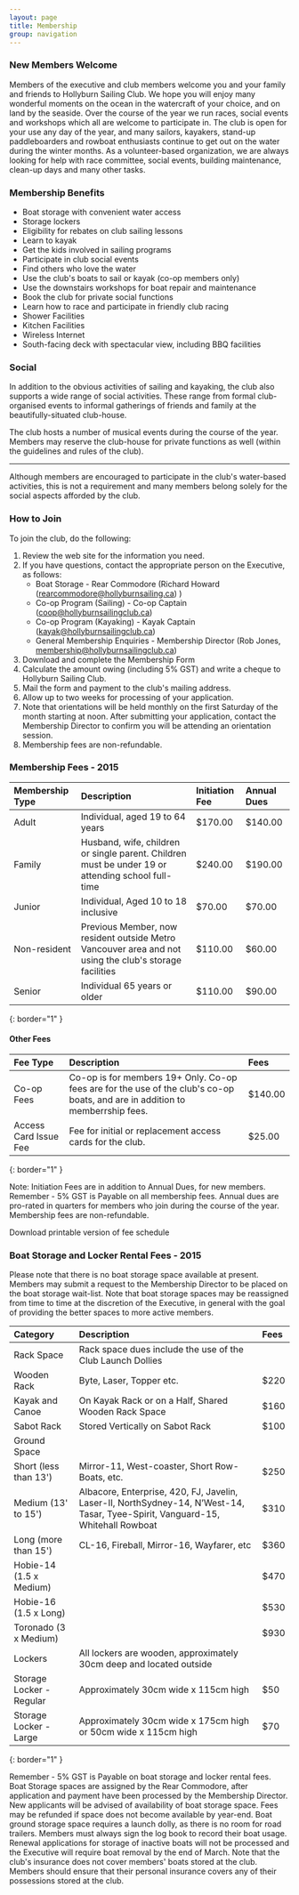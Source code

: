 ```yaml
---
layout: page
title: Membership
group: navigation
---
```


### New Members Welcome

Members of the executive and club members welcome you and your family and friends to Hollyburn Sailing Club. We hope you will enjoy many wonderful moments on the ocean in the watercraft of your choice, and on land by the seaside.
Over the course of the year we run races, social events and workshops which all are welcome to participate in. The club is open for your use any day of the year, and many sailors, kayakers, stand-up paddleboarders and rowboat enthusiasts continue to get out on the water during the winter months.
As a volunteer-based organization, we are always looking for help with race committee, social events, building maintenance, clean-up days and many other tasks.

### Membership Benefits

 - Boat storage with convenient water access
 - Storage lockers
 - Eligibility for rebates on club sailing lessons
 - Learn to kayak
 - Get the kids involved in sailing programs
 - Participate in club social events
 - Find others who love the water
 - Use the club's boats to sail or kayak (co-op members only)
 - Use the downstairs workshops for boat repair and maintenance
 - Book the club for private social functions
 - Learn how to race and participate in friendly club racing
 - Shower Facilities
 - Kitchen Facilities
 - Wireless Internet
 - South-facing deck with spectacular view, including BBQ facilities

### Social

In addition to the obvious activities of sailing and kayaking, the club also supports a wide range of social activities. These range from formal club-organised events to informal gatherings of friends and family at the beautifully-situated club-house.

The club hosts a number of musical events during the course of the year. Members may reserve the club-house for private functions as well (within the guidelines and rules of the club).
____
Although members are encouraged to participate in the club's water-based activities, this is not a requirement and many members belong solely for the social aspects afforded by the club.

### How to Join
To join the club, do the following:

1. Review the web site for the information you need.
1. If you have questions, contact the appropriate person on the Executive, as follows:
    - Boat Storage - Rear Commodore (Richard Howard (rearcommodore@hollyburnsailing.ca) )
    - Co-op Program (Sailing) - Co-op Captain (coop@hollyburnsailingclub.ca)
    - Co-op Program (Kayaking) - Kayak Captain (kayak@hollyburnsailingclub.ca)
    - General Membership Enquiries - Membership Director (Rob Jones, membership@hollyburnsailingclub.ca)
1. Download and complete the Membership Form
1. Calculate the amount owing (including 5% GST) and write a cheque to Hollyburn Sailing Club.
1. Mail the form and payment to the club's mailing address.
1. Allow up to two weeks for processing of your application.
1. Note that orientations will be held monthly on the first Saturday of the month starting at noon. After submitting your application, contact the Membership Director to confirm you will be attending an orientation session.
1. Membership fees are non-refundable.

### Membership Fees - 2015

Membership Type | Description | Initiation Fee | Annual Dues
|:--|:--|:--|:--|
Adult | Individual, aged 19 to 64 years | $170.00 | $140.00
Family | Husband, wife, children or single parent. Children must be under 19 or attending school full-time   | $240.00 | $190.00
Junior | Individual, Aged 10 to 18 inclusive | $70.00  | $70.00
Non-resident |   Previous Member, now resident outside Metro Vancouver area and not using the club's storage facilities  | $110.00 | $60.00
Senior | Individual 65 years or older    | $110.00 | $90.00
{: border="1" }

#### Other Fees

Fee Type  |  Description | Fees
|:--|:--|:--|
Co-op Fees | Co-op is for members 19+ Only. Co-op fees are for the use of the club's co-op boats, and are in addition to memberrship fees.  | $140.00
Access Card Issue Fee |  Fee for initial or replacement access cards for the club. |  $25.00
{: border="1" }

Note: Initiation Fees are in addition to Annual Dues, for new members.
Remember - 5% GST is Payable on all membership fees.
Annual dues are pro-rated in quarters for members who join during the course of the year.
Membership fees are non-refundable.

Download printable version of fee schedule

### Boat Storage and Locker Rental Fees - 2015

Please note that there is no boat storage space available at present.
Members may submit a request to the Membership Director to be placed on the boat storage wait-list.
Note that boat storage spaces may be reassigned from time to time at the discretion of the Executive, in general with the goal of providing the better spaces to more active members.

Category  |  Description | Fees
|:--|:--|:--|
Rack Space | Rack space dues include the use of the Club Launch Dollies  |
Wooden Rack | Byte, Laser, Topper etc.   | $220
Kayak and Canoe | On Kayak Rack or on a Half, Shared Wooden Rack Space   | $160
Sabot Rack | Stored Vertically on Sabot Rack| $100
Ground Space  ||      
Short (less than 13') |  Mirror-11, West-coaster, Short Row-Boats, etc. | $250
Medium (13' to 15') | Albacore, Enterprise, 420, FJ, Javelin, Laser-II, NorthSydney-14, N’West-14, Tasar, Tyee-Spirit, Vanguard-15, Whitehall Rowboat| $310
Long (more than 15') | CL-16, Fireball, Mirror-16, Wayfarer, etc  | $360
Hobie-14 (1.5 x Medium)  |  | $470
Hobie-16 (1.5 x Long)    |  | $530
Toronado (3 x Medium)    |  | $930
Lockers | All lockers are wooden, approximately 30cm deep and located outside |
Storage Locker - Regular  |  Approximately 30cm wide x 115cm high   | $50
Storage Locker - Large | Approximately 30cm wide x 175cm high or 50cm wide x 115cm high | $70
{: border="1" }

Remember - 5% GST is Payable on boat storage and locker rental fees.
Boat Storage spaces are assigned by the Rear Commodore, after application and payment have been processed by the Membership Director. New applicants will be advised of availability of boat storage space. Fees may be refunded if space does not become available by year-end. Boat ground storage space requires a launch dolly, as there is no room for road trailers. Members must always sign the log book to record their boat usage. Renewal applications for storage of inactive boats will not be processed and the Executive will require boat removal by the end of March.
Note that the club's insurance does not cover members' boats stored at the club. Members should ensure that their personal insurance covers any of their possessions stored at the club.
